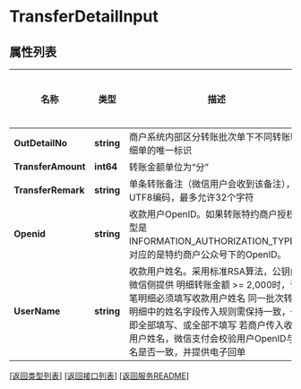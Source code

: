 # TransferDetailInput

## 属性列表

名称 | 类型 | 描述 | 补充说明
------------ | ------------- | ------------- | -------------
**OutDetailNo** | **string** | 商户系统内部区分转账批次单下不同转账明细单的唯一标识 | 
**TransferAmount** | **int64** | 转账金额单位为“分” | 
**TransferRemark** | **string** | 单条转账备注（微信用户会收到该备注），UTF8编码，最多允许32个字符 | 
**Openid** | **string** | 收款用户OpenID。如果转账特约商户授权类型是INFORMATION_AUTHORIZATION_TYPE，对应的是特约商户公众号下的OpenID。 | 
**UserName** | **string** | 收款用户姓名。采用标准RSA算法，公钥由微信侧提供 明细转账金额 &gt;&#x3D; 2,000时，该笔明细必须填写收款用户姓名 同一批次转账明细中的姓名字段传入规则需保持一致，也即全部填写、或全部不填写 若商户传入收款用户姓名，微信支付会校验用户OpenID与姓名是否一致，并提供电子回单 | 

[\[返回类型列表\]](README.md#类型列表)
[\[返回接口列表\]](README.md#接口列表)
[\[返回服务README\]](README.md)


